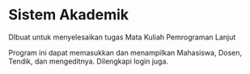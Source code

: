 # Sistem Akademik
DIbuat untuk menyelesaikan tugas Mata Kuliah Pemrograman Lanjut

Program ini dapat memasukkan dan menampilkan Mahasiswa, Dosen, Tendik, dan mengeditnya. Dilengkapi login juga.
